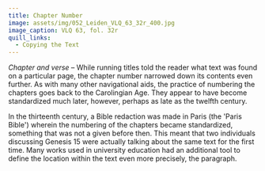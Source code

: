 ```yaml
---
title: Chapter Number
image: assets/img/052_Leiden_VLQ_63_32r_400.jpg
image_caption: VLQ 63, fol. 32r
quill_links:
  - Copying the Text
---
```


*Chapter and verse* –
While running titles told the reader what text was found on a particular
page, the chapter number narrowed down its contents even further. As
with many other navigational aids, the practice of numbering the
chapters goes back to the Carolingian Age. They appear to have become
standardized much later, however, perhaps as late as the twelfth
century.

In the thirteenth century, a Bible redaction was made in Paris (the
'Paris Bible') wherein the numbering of the chapters became
standardized, something that was not a given before then. This meant
that two individuals discussing Genesis 15 were actually talking about
the same text for the first time. Many works used in university
education had an additional tool to define the location within the text
even more precisely, the paragraph.
